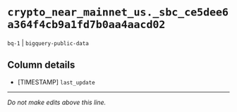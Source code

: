 # `crypto_near_mainnet_us._sbc_ce5dee6a364f4cb9a1fd7b0aa4aacd02`
`bq-1` | `bigquery-public-data`

## Column details
* [TIMESTAMP] `last_update`

-------------------------------------------------------------------------------
*Do not make edits above this line.*
